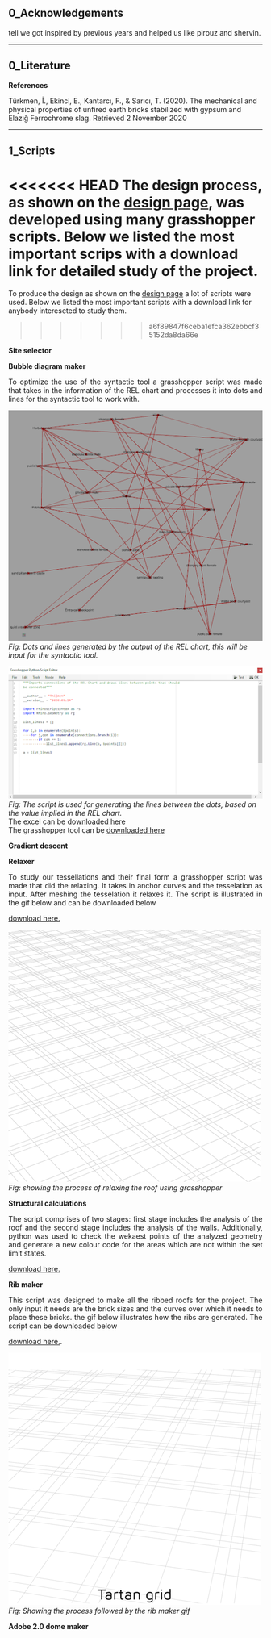## 0_Acknowledgements  
tell we got inspired by previous years and helped us like pirouz and shervin.

---
## 0_Literature

**References**

Türkmen, İ., Ekinci, E., Kantarcı, F., & Sarıcı, T. (2020). The mechanical and physical properties of unfired earth bricks stabilized with gypsum and Elazığ Ferrochrome slag. Retrieved 2 November 2020




---

## 1_Scripts

<<<<<<< HEAD
The design process, as shown on the [design page](design.md), was developed using many grasshopper scripts.
Below we listed the most important scrips with a download link for detailed study of the project.
=======
To produce the design as shown on the [design page](design.md) a lot of scripts were used.
Below we listed the most important scripts with a download link for anybody intereseted to study them.
>>>>>>> a6f89847f6ceba1efca362ebbcf35152da8da66e

**Site selector**

**Bubble diagram maker**  
<div style="text-align: justify">
To optimize the use of the syntactic tool a grasshopper script was made that takes in the information of the REL chart and processes it into dots and lines for the syntactic tool to work with.
</div>

![dots and lines for bubble diagram](rev\configuration\bubble_diagram\bubble_lines.png)
*Fig: Dots and lines generated by the output of the REL chart, this will be input for the syntactic tool.*

![script for making all this](rev\configuration\bubble_diagram\bubble_script.png)  
*Fig: The script is used for generating the lines between the dots, based on the value implied in the REL chart.*  
The excel can be [downloaded here](rev\scripts\Wellness_Centre_requirements.xlsx)  
The grasshopper tool can be [downloaded here](rev\scripts\Basic_bubble_diagram.gh)


**Gradient descent**
<div style="text-align: justify">

</div>

**Relaxer**  
<div style="text-align: justify">
To study our tessellations and their final form a grasshopper script was made that did the relaxing.
It takes in anchor curves and the tesselation as input. After meshing the tesselation it relaxes it.
The script is illustrated in the gif below and can be downloaded below 
</div>

[download here.](rev\scripts\tesselation_relaxer.gh)

![Relaxing process](rev\forming\relaxer.gif)  
*Fig: showing the process of relaxing the roof using grasshopper*

**Structural calculations**
<div style="text-align: justify">
The script comprises of two stages: first stage includes the analysis of the roof and the second stage includes the analysis of the walls. Additionally, python was used to check the wekaest points of the analyzed geometry and generate a new colour code for the areas which are not within the set limit states.
</div> 

[download here.](rev\scripts\Structural_analysis_group2.gh)

**Rib maker**  
<div style="text-align: justify">
This script was designed to make all the ribbed roofs for the project.
The only input it needs are the brick sizes and the curves over which it needs to place these bricks.
the gif below illustrates how the ribs are generated. The script can be downloaded below
</div>

[download here.](rev\scripts\Rib_brickgen.gh).

![Rib maker](rev\constructability\Rib-gif.gif)  
*Fig: Showing the process followed by the rib maker gif*

**Adobe 2.0 dome maker**
